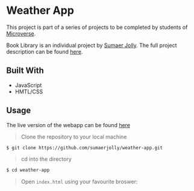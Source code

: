 # Weather App

This project is part of a series of projects to be completed by students of [Microverse](https://www.microverse.org/ 'The Global School for Remote Software Developers!').

Book Library is an individual project by [Sumaer Jolly](https://github.com/sumaerjolly). The full project description can be found [here](https://www.theodinproject.com/courses/javascript/lessons/weather-app).

## Built With

- JavaScript
- HMTL/CSS

## Usage

The live version of the webapp can be found [here](https://sumaerjolly.github.io/weather-app/)

> Clone the repository to your local machine

```sh
$ git clone https://github.com/sumaerjolly/weather-app.git
```

> cd into the directory

```sh
$ cd weather-app
```

> Open `index.html` using your favourite broswer:
